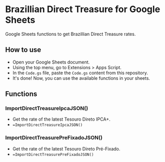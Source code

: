 # Brazillian Direct Treasure for Google Sheets
Google Sheets functions to get Brazillian Direct Treasure rates.

## How to use

- Open your Google Sheets document.
- Using the top menu, go to Extensions > Apps Script.
- In the `Code.gs` file, paste the `Code.gs` content from this repository.
- It's done! Now, you can use the available functions in your sheets.

## Functions

### ImportDirectTreasureIpcaJSON()

- Get the rate of the latest Tesouro Direto IPCA+.
- `=ImportDirectTreasureIpcaJSON()`

### ImportDirectTreasurePreFixadoJSON()

- Get the rate of the latest Tesouro Direto Pré-Fixado.
- `=ImportDirectTreasurePreFixadoJSON()`
